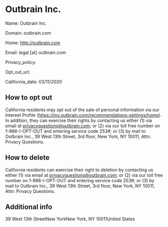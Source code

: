 
# Outbrain Inc.

Name: Outbrain Inc.

Domain: outbrain.com

Home: http://outbrain.com

Email: legal [at] outbrain.com

Privacy_policy: 

Opt_out_url: 

California_date: 03/11/2020



## How to opt out

California residents may opt out of the sale of personal information via our Interest Profile (https://my.outbrain.com/recommendations-settings/home). In addition, they can exercise their rights by contacting us either (1) via email at privacyquestions@outbrain.com; or (2) via our toll free number on 1-866-I-OPT-OUT and entering service code 253#; or (3) by mail to Outbrain Inc., 39 West 13th Street, 3rd floor, New York, NY 10011, Attn: Privacy Questions.

## How to delete

California residents can exercise their right to deletion by contacting us either (1) via email at privacyquestions@outbrain.com; or (2) via our toll free number on 1-866-I-OPT-OUT and entering service code 253#; or (3) by mail to Outbrain Inc., 39 West 13th Street, 3rd floor, New York, NY 10011, Attn: Privacy Questions.

## Additional info



39 West 13th StreetNew YorkNew York, NY 10011United States

